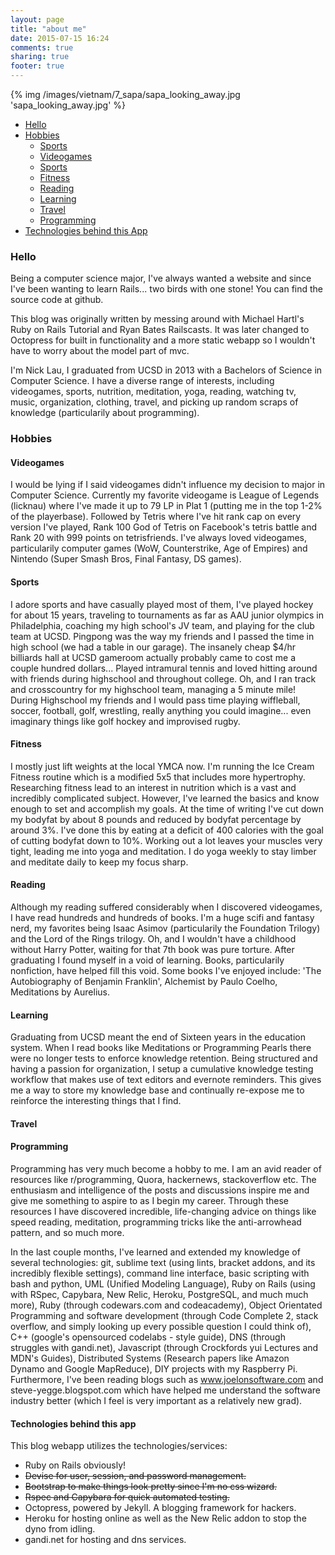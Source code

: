 ```yaml
---
layout: page
title: "about me"
date: 2015-07-15 16:24
comments: true
sharing: true
footer: true
---
```


{% img /images/vietnam/7_sapa/sapa_looking_away.jpg 'sapa_looking_away.jpg' %}

- [Hello](#hello)
- [Hobbies](#hobbies)
  - [Sports](#sports)
  - [Videogames](#videogames)
  - [Sports](#sports)
  - [Fitness](#fitness)
  - [Reading](#reading)
  - [Learning](#learning)
  - [Travel](#travel)
  - [Programming](#programming)
- [Technologies behind this App](#technologies)

<a name="Hello"></a>
### Hello

Being a computer science major, I've always wanted a website and since I've been wanting to learn Rails... two birds with one stone! You can find the source code at github.

This blog was originally written by messing around with Michael Hartl's Ruby on Rails Tutorial and Ryan Bates Railscasts. It was later changed to Octopress for built in functionality and a more static webapp so I wouldn't have to worry about the model part of mvc.

I'm Nick Lau, I graduated from UCSD in 2013 with a Bachelors of Science in Computer Science. I have a diverse range of interests, including videogames, sports, nutrition, meditation, yoga, reading, watching tv, music, organization, clothing, travel, and picking up random scraps of knowledge (particularily about programming).

<a name="hobbies"></a>
### Hobbies

<a name="videogames"></a>
#### Videogames

I would be lying if I said videogames didn't influence my decision to major in Computer Science. Currently my favorite videogame is League of Legends (licknau) where I've made it up to 79 LP in Plat 1 (putting me in the top 1-2% of the playerbase). Followed by Tetris where I've hit rank cap on every version I've played, Rank 100 God of Tetris on Facebook's tetris battle and Rank 20 with 999 points on tetrisfriends. I've always loved videogames, particularily computer games (WoW, Counterstrike, Age of Empires) and Nintendo (Super Smash Bros, Final Fantasy, DS games).

<a name="sports"></a>
#### Sports

I adore sports and have casually played most of them, I've played hockey for about 15 years, traveling to tournaments as far as AAU junior olympics in Philadelphia, coaching my high school's JV team, and playing for the club team at UCSD. Pingpong was the way my friends and I passed the time in high school (we had a table in our garage). The insanely cheap $4/hr billiards hall at UCSD gameroom actually probably came to cost me a couple hundred dollars... Played intramural tennis and loved hitting around with friends during highschool and throughout college. Oh, and I ran track and crosscountry for my highschool team, managing a 5 minute mile! During Highschool my friends and I would pass time playing wiffleball, soccer, football, golf, wrestling, really anything you could imagine... even imaginary things like golf hockey and improvised rugby.

<a name="fitness"></a>
#### Fitness

I mostly just lift weights at the local YMCA now. I'm running the Ice Cream Fitness routine which is a modified 5x5 that includes more hypertrophy. Researching fitness lead to an interest in nutrition which is a vast and incredibly complicated subject. However, I've learned the basics and know enough to set and accomplish my goals. At the time of writing I've cut down my bodyfat by about 8 pounds and reduced by bodyfat percentage by around 3%. I've done this by eating at a deficit of 400 calories with the goal of cutting bodyfat down to 10%. Working out a lot leaves your muscles very tight, leading me into yoga and meditation. I do yoga weekly to stay limber and meditate daily to keep my focus sharp.

<a name="reading"></a>
#### Reading

Although my reading suffered considerably when I discovered videogames, I have read hundreds and hundreds of books. I'm a huge scifi and fantasy nerd, my favorites being Isaac Asimov (particularily the Foundation Trilogy) and the Lord of the Rings trilogy. Oh, and I wouldn't have a childhood without Harry Potter, waiting for that 7th book was pure torture. After graduating I found myself in a void of learning. Books, particularily nonfiction, have helped fill this void. Some books I've enjoyed include: 'The Autobiography of Benjamin Franklin', Alchemist by Paulo Coelho, Meditations by Aurelius.

<a name="learning"></a>
#### Learning

Graduating from UCSD meant the end of Sixteen years in the education system. When I read books like Meditations or Programming Pearls there were no longer tests to enforce knowledge retention. Being structured and having a passion for organization, I setup a cumulative knowledge testing workflow that makes use of text editors and evernote reminders. This gives me a way to store my knowledge base and continually re-expose me to reinforce the interesting things that I find.

<a name="travel"></a>
#### Travel

<a name="programming"></a>
#### Programming

Programming has very much become a hobby to me. I am an avid reader of resources like r/programming, Quora, hackernews, stackoverflow etc. The enthusiasm and intelligence of the posts and discussions inspire me and give me something to aspire to as I begin my career. Through these resources I have discovered incredible, life-changing advice on things like speed reading, meditation, programming tricks like the anti-arrowhead pattern, and so much more.

In the last couple months, I've learned and extended my knowledge of several technologies: git, sublime text (using lints, bracket addons, and its incredibly flexible settings), command line interface, basic scripting with bash and python, UML (Unified Modeling Language), Ruby on Rails (using with RSpec, Capybara, New Relic, Heroku, PostgreSQL, and much much more), Ruby (through codewars.com and codeacademy), Object Orientated Programming and software development (through Code Complete 2, stack overflow, and simply looking up every possible question I could think of), C++ (google's opensourced codelabs - style guide), DNS (through struggles with gandi.net), Javascript (through Crockfords yui Lectures and MDN's Guides), Distributed Systems (Research papers like Amazon Dynamo and Google MapReduce), DIY projects with my Raspberry Pi. Furthermore, I've been reading blogs such as www.joelonsoftware.com and steve-yegge.blogspot.com which have helped me understand the software industry better (which I feel is very important as a relatively new grad).

<a name="technologies"></a>
#### Technologies behind this app

This blog webapp utilizes the technologies/services:

+   Ruby on Rails obviously!
+   ~~Devise for user, session, and password management.~~
+   ~~Bootstrap to make things look pretty since I'm no css wizard.~~
+   ~~Rspec and Capybara for quick automated testing.~~
+   Octopress, powered by Jekyll. A blogging framework for hackers.
+   Heroku for hosting online as well as the New Relic addon to stop the dyno from idling.
+   gandi.net for hosting and dns services.

